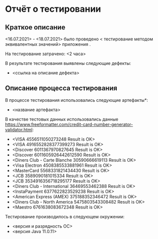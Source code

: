# Отчёт о тестировании <Payment Assistance>

## Краткое описание

<16.07.2021> - <18.07.2021> было проведено < тестирование методом эквивалентных значений> приложения <Payment Assistance>.

На тестирование затрачено: <2 часа>

В результате тестирования выявлены следующие дефекты:
* <ссылка на описание дефекта>

## Описание процесса тестирования

В процессе тестирования использовались следующие артефакты*:
* <название артефакта>

В качестве тестовых данных использовались данные <https://www.freeformatter.com/credit-card-number-generator-validator.html>:
* <VISA 4556511050273248 Result is OK>
* <VISA 4916552828377399273 Result is OK>
* <Discover 6011367970827645 Result is OK>
* <Discover 6011605926442612590 Result is OK>
* <Diners Club - Carte Blanche 30590666619113 Result is OK>
* <Visa Electron 4508385533881961 Result is OK> 
* <MasterCard 5568331821434430 Result is OK>
* <JCB 3589090181015334 Result is OK>
* <JCB 3534916356718295177 Result is OK>
* <Diners Club - International 36469553462388 Result is OK>
* <InstaPayment 6377622823529238 Result is OK>
* <American Express (AMEX) 375188352346472 Result is OK>
* <Diners Club - North America 5475803543308482 Result is OK>
* <Maestro 6761638083672348 Result is OK>

Тестирование производилось в следующем окружении:
* <версия и разрядность ОС>
* <версия Java 11.0.11>
